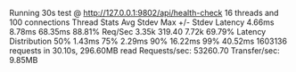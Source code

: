 Running 30s test @ http://127.0.0.1:9802/api/health-check
  16 threads and 100 connections
  Thread Stats   Avg      Stdev     Max   +/- Stdev
    Latency     4.66ms    8.78ms  68.35ms   88.81%
    Req/Sec     3.35k   319.40     7.72k    69.79%
  Latency Distribution
     50%    1.43ms
     75%    2.29ms
     90%   16.22ms
     99%   40.52ms
  1603136 requests in 30.10s, 296.60MB read
Requests/sec:  53260.70
Transfer/sec:      9.85MB

